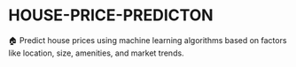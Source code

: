# HOUSE-PRICE-PREDICTON
🏠 Predict house prices using machine learning algorithms based on factors like location, size, amenities, and market trends.
